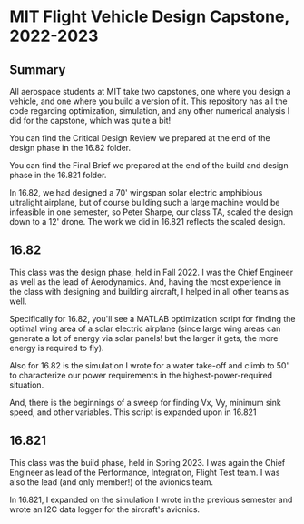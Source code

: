 # MIT Flight Vehicle Design Capstone, 2022-2023
## Summary
All aerospace students at MIT take two capstones, one where you design a vehicle, and one where you build a version of it. This repository has all the code regarding optimization, simulation, and any other numerical analysis I did for the capstone, which was quite a bit!

You can find the Critical Design Review we prepared at the end of the design phase in the 16.82 folder.

You can find the Final Brief we prepared at the end of the build and design phase in the 16.821 folder.

In 16.82, we had designed a 70' wingspan solar electric amphibious ultralight airplane, but of course building such a large machine would be infeasible in one semester, so Peter Sharpe, our class TA, scaled the design down to a 12' drone. The work we did in 16.821 reflects the scaled design.

## 16.82
This class was the design phase, held in Fall 2022. I was the Chief Engineer as well as the lead of Aerodynamics. And, having the most experience in the class with designing and building aircraft, I helped in all other teams as well.

Specifically for 16.82, you'll see a MATLAB optimization script for finding the optimal wing area of a solar electric airplane (since large wing areas can generate a lot of energy via solar panels! but the larger it gets, the more energy is required to fly).

Also for 16.82 is the simulation I wrote for a water take-off and climb to 50' to characterize our power requirements in the highest-power-required situation.

And, there is the beginnings of a sweep for finding Vx, Vy, minimum sink speed, and other variables. This script is expanded upon in 16.821

## 16.821
This class was the build phase, held in Spring 2023. I was again the Chief Engineer as lead of the Performance, Integration, Flight Test team. I was also the lead (and only member!) of the avionics team.

In 16.821, I expanded on the simulation I wrote in the previous semester and wrote an I2C data logger for the aircraft's avionics.
